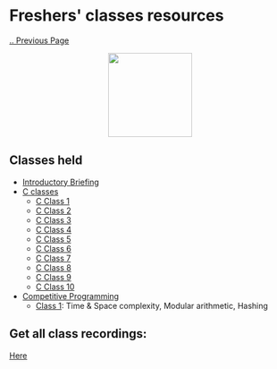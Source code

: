 # Freshers' classes resources

[.. Previous Page](..)

<div align="center"><img src="../cclogo.png" height="150"/></div>

## Classes held

- [Introductory Briefing](Introduction)
- [C classes](C)
    - [C Class 1](C/2022_01_22_CClass-1)
    - [C Class 2](C/2022_01_23_CClass-2)
    - [C Class 3](C/2022_01_29_CClass-3)
    - [C Class 4](C/2022_01_30_CClass-4)
    - [C Class 5](C/2022_02_06_CClass-5)
    - [C Class 6](C/2022_02_12_CClass-6)
    - [C Class 7](C/2022_02_13_CClass-7)
    - [C Class 8](C/2022_02_19_CClass-8)
    - [C Class 9](C/2022_02_20_CClass-9)
    - [C Class 10](C/2022_02_26_CClass-10)
- [Competitive Programming](CompetitiveProgramming)
    - [Class 1](CompetitiveProgramming/2022_03_05_CPClass-1): Time & Space complexity, Modular arithmetic, Hashing

## Get all class recordings:
[Here](https://drive.google.com/drive/folders/1v2kw3r9IcaHw8eIsZJgJvS6TqFnLNaaH?usp=sharing)
